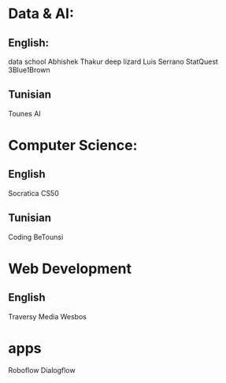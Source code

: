 # Data & AI:
## English:
data school
Abhishek Thakur
deep lizard
Luis Serrano
StatQuest
3Blue1Brown

## Tunisian
Tounes AI

# Computer Science:
## English
Socratica
CS50

## Tunisian
Coding BeTounsi


# Web Development
## English
Traversy Media
Wesbos


# apps
Roboflow
Dialogflow